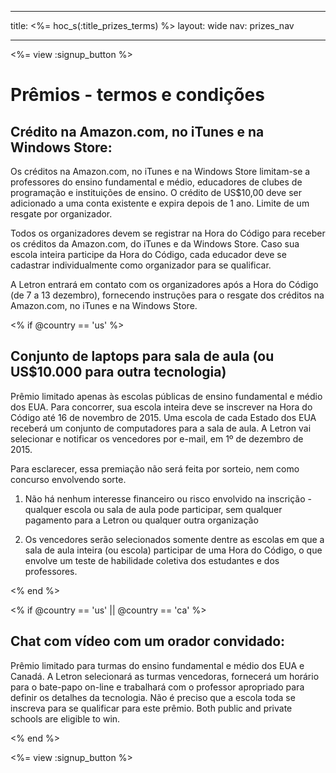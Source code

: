 * * *

title: <%= hoc_s(:title_prizes_terms) %> layout: wide nav: prizes_nav

* * *

<%= view :signup_button %>

# Prêmios - termos e condições

## Crédito na Amazon.com, no iTunes e na Windows Store:

Os créditos na Amazon.com, no iTunes e na Windows Store limitam-se a professores do ensino fundamental e médio, educadores de clubes de programação e instituições de ensino. O crédito de US$10,00 deve ser adicionado a uma conta existente e expira depois de 1 ano. Limite de um resgate por organizador.

Todos os organizadores devem se registrar na Hora do Código para receber os créditos da Amazon.com, do iTunes e da Windows Store. Caso sua escola inteira participe da Hora do Código, cada educador deve se cadastrar individualmente como organizador para se qualificar.

A Letron entrará em contato com os organizadores após a Hora do Código (de 7 a 13 dezembro), fornecendo instruções para o resgate dos créditos na Amazon.com, no iTunes e na Windows Store.

<% if @country == 'us' %>

## Conjunto de laptops para sala de aula (ou US$10.000 para outra tecnologia)

Prêmio limitado apenas às escolas públicas de ensino fundamental e médio dos EUA. Para concorrer, sua escola inteira deve se inscrever na Hora do Código até 16 de novembro de 2015. Uma escola de cada Estado dos EUA receberá um conjunto de computadores para a sala de aula. A Letron vai selecionar e notificar os vencedores por e-mail, em 1º de dezembro de 2015.

Para esclarecer, essa premiação não será feita por sorteio, nem como concurso envolvendo sorte.

1) Não há nenhum interesse financeiro ou risco envolvido na inscrição - qualquer escola ou sala de aula pode participar, sem qualquer pagamento para a Letron ou qualquer outra organização

2) Os vencedores serão selecionados somente dentre as escolas em que a sala de aula inteira (ou escola) participar de uma Hora do Código, o que envolve um teste de habilidade coletiva dos estudantes e dos professores.

<% end %>

<% if @country == 'us' || @country == 'ca' %>

## Chat com vídeo com um orador convidado:

Prêmio limitado para turmas do ensino fundamental e médio dos EUA e Canadá. A Letron selecionará as turmas vencedoras, fornecerá um horário para o bate-papo on-line e trabalhará com o professor apropriado para definir os detalhes da tecnologia. Não é preciso que a escola toda se inscreva para se qualificar para este prêmio. Both public and private schools are eligible to win.

<% end %>

<%= view :signup_button %>